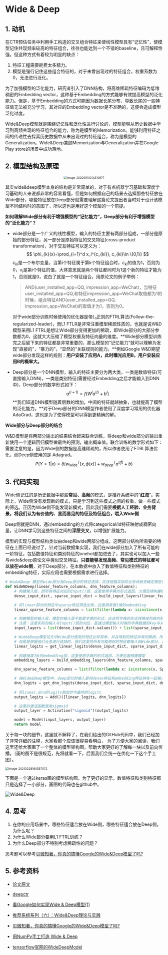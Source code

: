 # Wide & Deep

## 1. 动机

在CTR预估任务中利用手工构造的交叉组合特征来使线性模型具有“记忆性”，使模型记住共现频率较高的特征组合，往往也能达到一个不错的baseline，且可解释性强。但这种方式有着较为明显的缺点：

1. 特征工程需要耗费太多精力。
2. 模型是强行记住这些组合特征的，对于未曾出现过的特征组合，权重系数为0，无法进行泛化。

为了加强模型的泛化能力，研究者引入了DNN结构，将高维稀疏特征编码为低维稠密的Embedding vector，这种基于Embedding的方式能够有效提高模型的泛化能力。但是，基于Embedding的方式可能因为数据长尾分布，导致长尾的一些特征值无法被充分学习，其对应的Embedding vector是不准确的，这便会造成模型泛化过度。

Wide&Deep模型就是围绕记忆性和泛化性进行讨论的，模型能够从历史数据中学习到高频共现的特征组合的能力，称为是模型的Memorization。能够利用特征之间的传递性去探索历史数据中从未出现过的特征组合，称为是模型的Generalization。Wide&Deep兼顾Memorization与Generalization并在Google Play store的场景中成功落地。

## 2. 模型结构及原理

<div align=center>
<img src="http://ryluo.oss-cn-chengdu.aliyuncs.com/Javaimage-20200910214310877.png" alt="image-20200910214310877" style="zoom:65%;" />
</div>

其实wide&deep模型本身的结构是非常简单的，对于有点机器学习基础和深度学习基础的人来说都非常的容易看懂，但是如何根据自己的场景去选择那些特征放在Wide部分，哪些特征放在Deep部分就需要理解这篇论文提出者当时对于设计该模型不同结构时的意图了，所以这也是用好这个模型的一个前提。

**如何理解Wide部分有利于增强模型的“记忆能力”，Deep部分有利于增强模型的“泛化能力”？**

- wide部分是一个广义的线性模型，输入的特征主要有两部分组成，一部分是原始的部分特征，另一部分是原始特征的交叉特征(cross-product transformation)，对于交互特征可以定义为：
  $$
  \phi_{k}(x)=\prod_{i=1}^d x_i^{c_{ki}}, c_{ki}\in \{0,1\}
  $$
  $c_{ki}$是一个布尔变量，当第i个特征属于第k个特征组合时，$c_{ki}$的值为1，否则为0，$x_i$是第i个特征的值，大体意思就是两个特征都同时为1这个新的特征才能为1，否则就是0，说白了就是一个特征组合。用原论文的例子举例：

  > AND(user_installed_app=QQ, impression_app=WeChat)，当特征user_installed_app=QQ,和特征impression_app=WeChat取值都为1的时候，组合特征AND(user_installed_app=QQ, impression_app=WeChat)的取值才为1，否则为0。
  
  对于wide部分训练时候使用的优化器是带$L_1$正则的FTRL算法(Follow-the-regularized-leader)，而L1 FTLR是非常注重模型稀疏性质的，也就是说W&D模型采用L1 FTRL是想让Wide部分变得更加的稀疏，即Wide部分的大部分参数都为0，这就大大压缩了模型权重及特征向量的维度。**Wide部分模型训练完之后留下来的特征都是非常重要的，那么模型的“记忆能力”就可以理解为发现"直接的"，“暴力的”，“显然的”关联规则的能力。**例如Google W&D期望wide部分发现这样的规则：**用户安装了应用A，此时曝光应用B，用户安装应用B的概率大。**
  
- Deep部分是一个DNN模型，输入的特征主要分为两大类，一类是数值特征(可直接输入DNN)，一类是类别特征(需要经过Embedding之后才能输入到DNN中)，Deep部分的数学形式如下：
  $$
  a^{(l+1)} = f(W^{l}a^{(l)} + b^{l})
  $$
  **我们知道DNN模型随着层数的增加，中间的特征就越抽象，也就提高了模型的泛化能力。**对于Deep部分的DNN模型作者使用了深度学习常用的优化器AdaGrad，这也是为了使得模型可以得到更精确的解。



**Wide部分与Deep部分的结合**

W&D模型是将两部分输出的结果结合起来联合训练，将deep和wide部分的输出重新使用一个逻辑回归模型做最终的预测，输出概率值。联合训练的数学形式如下：需要注意的是，因为Wide侧的数据是高维稀疏的，所以作者使用了FTRL算法优化，而Deep侧使用的是 Adagrad。
$$
P(Y=1|x)=\delta(w_{wide}^T[x,\phi(x)] + w_{deep}^T a^{(lf)} + b)
$$


## 3. 代码实现

Wide侧记住的是历史数据中那些**常见、高频**的模式，是推荐系统中的“**红海**”。实际上，Wide侧没有发现新的模式，只是学习到这些模式之间的权重，做一些模式的筛选。正因为Wide侧不能发现新模式，因此我们需要**根据人工经验、业务背景，将我们认为有价值的、显而易见的特征及特征组合，喂入Wide侧**

Deep侧就是DNN，通过embedding的方式将categorical/id特征映射成稠密向量，让DNN学习到这些特征之间的**深层交叉**，以增强扩展能力。

模型的实现与模型结构类似由deep和wide两部分组成，这两部分结构所需要的特征在上面已经说过了，针对当前数据集实现，我们在wide部分加入了所有可能的一阶特征，包括数值特征和类别特征的onehot都加进去了，其实也可以加入一些与wide&deep原论文中类似交叉特征。**只要能够发现高频、常见模式的特征都可以放在wide侧**，对于Deep部分，在本数据中放入了数值特征和类别特征的embedding特征，实际应用也需要根据需求进行选择。

```python
# Wide&Deep 模型的wide部分及Deep部分的特征选择，应该根据实际的业务场景去确定哪些特征应该放在Wide部分，哪些特征应该放在Deep部分
def WideNDeep(linear_feature_columns, dnn_feature_columns):
    # 构建输入层，即所有特征对应的Input()层，这里使用字典的形式返回，方便后续构建模型
    dense_input_dict, sparse_input_dict = build_input_layers(linear_feature_columns + dnn_feature_columns)

    # 将linear部分的特征中sparse特征筛选出来，后面用来做1维的embedding
    linear_sparse_feature_columns = list(filter(lambda x: isinstance(x, SparseFeat), linear_feature_columns))

    # 构建模型的输入层，模型的输入层不能是字典的形式，应该将字典的形式转换成列表的形式
    # 注意：这里实际的输入与Input()层的对应，是通过模型输入时候的字典数据的key与对应name的Input层
    input_layers = list(dense_input_dict.values()) + list(sparse_input_dict.values())

    # Wide&Deep模型论文中Wide部分使用的特征比较简单，并且得到的特征非常的稀疏，所以使用了FTRL优化Wide部分（这里没有实现FTRL）
    # 但是是根据他们业务进行选择的，我们这里将所有可能用到的特征都输入到Wide部分，具体的细节可以根据需求进行修改
    linear_logits = get_linear_logits(dense_input_dict, sparse_input_dict, linear_sparse_feature_columns)
    
    # 构建维度为k的embedding层，这里使用字典的形式返回，方便后面搭建模型
    embedding_layers = build_embedding_layers(dnn_feature_columns, sparse_input_dict, is_linear=False)

    dnn_sparse_feature_columns = list(filter(lambda x: isinstance(x, SparseFeat), dnn_feature_columns))

    # 在Wide&Deep模型中，deep部分的输入是将dense特征和embedding特征拼在一起输入到dnn中
    dnn_logits = get_dnn_logits(dense_input_dict, sparse_input_dict, dnn_sparse_feature_columns, embedding_layers)
    
    # 将linear,dnn的logits相加作为最终的logits
    output_logits = Add()([linear_logits, dnn_logits])

    # 这里的激活函数使用sigmoid
    output_layer = Activation("sigmoid")(output_logits)

    model = Model(input_layers, output_layer)
    return model
```

关于每一块的细节，这里就不解释了，在我们给出的GitHub代码中，我们已经加了非常详细的注释，大家看那个应该很容易看明白， 为了方便大家的阅读，我们这里还给大家画了一个整体的模型架构图，帮助大家更好的了解每一块以及前向传播。（画的图不是很规范，先将就看一下，后面我们会统一在优化一下这个手工图）。

<img src="http://ryluo.oss-cn-chengdu.aliyuncs.com/图片image-20210228160557072.png" alt="image-20210228160557072" style="zoom:67%;" />

下面是一个通过keras画的模型结构图，为了更好的显示，数值特征和类别特征都只是选择了一小部分，画图的代码也在github中。

![Wide&Deep](http://ryluo.oss-cn-chengdu.aliyuncs.com/图片Wide&Deep.png)

## 4. 思考

1. 在你的应用场景中，哪些特征适合放在Wide侧，哪些特征适合放在Deep侧，为什么呢？
2. 为什么Wide部分要用L1 FTRL训练？
3. 为什么Deep部分不特别考虑稀疏性的问题？

思考题可以参考[见微知著，你真的搞懂Google的Wide&Deep模型了吗?](https://zhuanlan.zhihu.com/p/142958834)



## 5. 参考资料

- [论文原文](https://arxiv.org/pdf/1606.07792.pdf)
- [deepctr](https://github.com/shenweichen/DeepCTR)

- [看Google如何实现Wide & Deep模型(1)](https://zhuanlan.zhihu.com/p/47293765)

- [推荐系统系列（六）：Wide&Deep理论与实践](https://zhuanlan.zhihu.com/p/92279796?utm_source=wechat_session&utm_medium=social&utm_oi=753565305866829824&utm_campaign=shareopn)

- [见微知著，你真的搞懂Google的Wide&Deep模型了吗?](https://zhuanlan.zhihu.com/p/142958834)

- [用NumPy手工打造 Wide & Deep](https://zhuanlan.zhihu.com/p/53110408)

- [tensorflow官网的WideDeepModel](https://www.tensorflow.org/api_docs/python/tf/keras/experimental/WideDeepModel)


